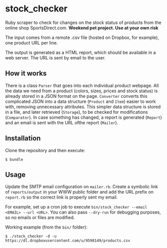 # stock_checker

Ruby scraper to check for changes on the stock status of products from the online shop SportsDirect.com. **Weekend  pet project. Use at your own risk**

The input comes from a remote .csv file (hosted on Dropbox, for example), one product URL per line.

The output is generated as a HTML report, which should be available in a web server. The URL is sent by email to the user.

## How it works

There is a class `Parser` that goes into each individual product webpage. All the data  we need from a product (colors, sizes, prices and stock status) is already stored in a JSON format on the page. `Converter` converts this complicated JSON into a data structure (`Product` and `Item`) easier to work with, removing unnecessary attributes. This simpler data structure is stored in a file, and later retrieved (`Storage`), to be checked for modifications (`Comparator`). In case something has changed, a report is generated (`Report`) and an email is sent with the URL ofthe report (`Mailer`).


## Installation

Clone the repository and then execute:

    $ bundle


## Usage

Update the SMTP email configuration on `mailer.rb`. Create a symbolic link of `reports/output` in your WWW public folder and add the URL prefix on `report.rb` so the correct link is properly sent my email.

For example, set up a cron job to execute `bin/stock_checker --email <EMAIL> --url <URL>`. You can also pass `--dry-run` for debugging purposes, so no emails or files are modified. 

Working example (from the `bin/` folder):

    $ ./stock_checker -d -u https://dl.dropboxusercontent.com/u/9598149/products.csv

